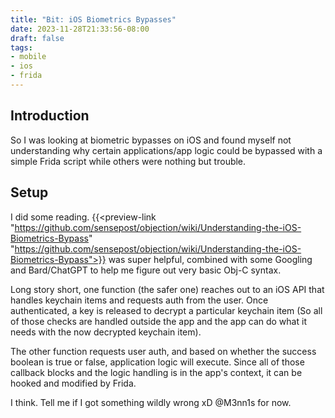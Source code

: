 ```yaml
---
title: "Bit: iOS Biometrics Bypasses"
date: 2023-11-28T21:33:56-08:00
draft: false
tags: 
- mobile
- ios
- frida
---
```


## Introduction
So I was looking at biometric bypasses on iOS and found myself not understanding why certain applications/app logic could be bypassed with a simple Frida script while others were nothing but trouble.

##  Setup
I did some reading. {{<preview-link "https://github.com/sensepost/objection/wiki/Understanding-the-iOS-Biometrics-Bypass" "https://github.com/sensepost/objection/wiki/Understanding-the-iOS-Biometrics-Bypass">}} was super helpful, combined with some Googling and Bard/ChatGPT to help me figure out very basic Obj-C syntax.

Long story short, one function (the safer one) reaches out to an iOS API that handles keychain items and requests auth from the user. Once authenticated, a key is released to decrypt a particular keychain item (So all of those checks are handled outside the app and the app can do what it needs with the now decrypted keychain item).

The other function requests user auth, and based on whether the success boolean is true or false, application logic will execute. Since all of those callback blocks and the logic handling is in the app's context, it can be hooked and modified by Frida. 

I think. Tell me if I got something wildly wrong xD @M3nn1s for now.
